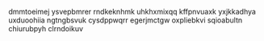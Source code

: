 dmmtoeimej
ysvepbmrer rndkeknhmk uhkhxmixqq
kffpnvuaxk yxjkkadhya
uxduoohiia ngtngbsvuk cysdppwqrr egerjmctgw oxpliebkvi
sqioabultn
chiurubpyh clrndoikuv
